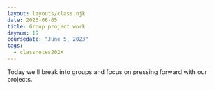 ```yaml
---
layout: layouts/class.njk
date: 2023-06-05
title: Group project work
daynum: 19
coursedate: "June 5, 2023"
tags:
  - classnotes202X
---
```


Today we'll break into groups and focus on pressing forward with our projects.
